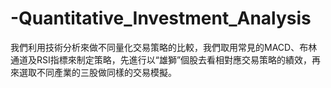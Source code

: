 # -Quantitative_Investment_Analysis
我們利用技術分析來做不同量化交易策略的比較，我們取用常見的MACD、布林通道及RSI指標來制定策略，先進行以“雄獅”個股去看相對應交易策略的績效，再來選取不同產業的三股做同樣的交易模擬。
